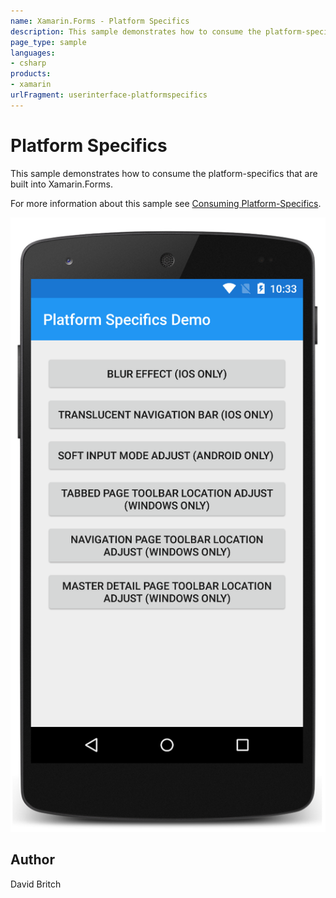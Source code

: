```yaml
---
name: Xamarin.Forms - Platform Specifics
description: This sample demonstrates how to consume the platform-specifics that are built into Xamarin.Forms.
page_type: sample
languages:
- csharp
products:
- xamarin
urlFragment: userinterface-platformspecifics
---
```

# Platform Specifics

This sample demonstrates how to consume the platform-specifics that are built into Xamarin.Forms.

For more information about this sample see [Consuming Platform-Specifics](https://developer.xamarin.com/guides/xamarin-forms/platform-features/platform-specifics/consuming/).

![Platform Specifics application screenshot](Screenshots/01Android.png "Platform Specifics application screenshot")

## Author

David Britch
